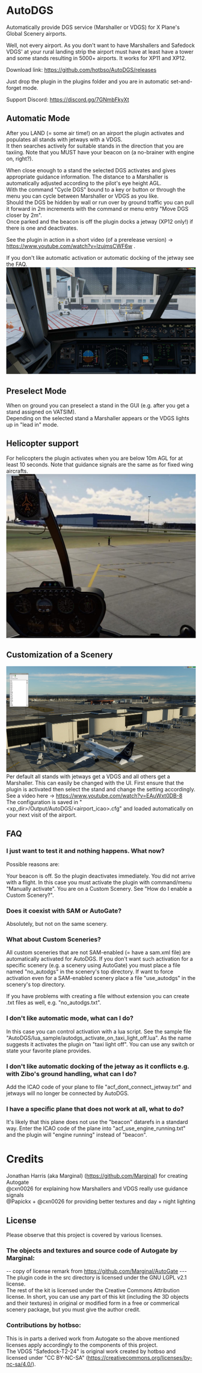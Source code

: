 # AutoDGS
Automatically provide DGS service (Marshaller or VDGS) for X Plane's Global Scenery airports.

Well, not every airport. As you don't want to have Marshallers and Safedock VDGS' at your rural landing strip the airport
must have at least have a tower and some stands resulting in 5000+ airports.
It works for XP11 and XP12.

Download link: https://github.com/hotbso/AutoDGS/releases

Just drop the plugin in the plugins folder and you are in automatic set-and-forget mode.

Support Discord: https://discord.gg/7GNmbFkyXt

## Automatic Mode
After you LAND (= some air time!) on an airport the plugin activates and populates all stands with jetways with a VDGS.\
It then searches actively for suitable stands in the direction that you are taxiing.
Note that you MUST have your beacon on (a no-brainer with engine on, right?).

When close enough to a stand the selected DGS activates and gives appropriate guidance information.
The distance to a Marshaller is automatically adjusted according to the pilot's eye height AGL.\
With the command "Cycle DGS" bound to a key or button or through the menu you can cycle between Marshaller or VDGS as you like.\
Should the DGS be hidden by wall or run over by ground traffic you can pull it forward in 2m increments
with the command or menu entry "Move DGS closer by 2m".\
Once parked and the beacon is off the plugin docks a jetway (XP12 only!) if there is one and deactivates.

See the plugin in action in a short video (of a prerelease version) -> https://www.youtube.com/watch?v=lzujmsCWF6w .

If you don't like automatic activation or automatic docking of the jetway see the FAQ.
![Image](images/AutoDGS-VDGS.jpg)
## Preselect Mode
When on ground you can preselect a stand in the GUI (e.g. after you get a stand assigned on VATSIM).\
Depending on the selected stand a Marshaller appears or the VDGS lights up in "lead in" mode.

## Helicopter support
For helicopters the plugin activates when you are below 10m AGL for at least 10 seconds. Note that guidance signals are the same as for fixed wing aircrafts.
![Image](images/AutoDGS-Helicopter.jpg)

## Customization of a Scenery
![Image](images/EGKK-default-VDGS.jpg)
Per default all stands with jetways get a VDGS and all others get a Marshaller. This can easily be changed with the UI.
First ensure that the plugin is activated then select the stand and change the setting accordingly. \
See a video here -> https://www.youtube.com/watch?v=EAuWxt0DB-8 \
The configuration is saved in "<xp_dir>/Output/AutoDGS/<airport_icao>.cfg" and loaded automatically on your next visit of the airport.

## FAQ

### I just want to test it and nothing happens. What now?
Possible reasons are:

Your beacon is off. So the plugin deactivates immediately.
You did not arrive with a flight. In this case you must activate the plugin with command/menu "Manually activate".
You are on a Custom Scenery. See "How do I enable a Custom Scenery?".

### Does it coexist with SAM or AutoGate?
Absolutely, but not on the same scenery.

### What about Custom Sceneries?
All custom sceneries that are not SAM-enabled (= have a sam.xml file) are automatically activated for AutoDGS.
If you don't want such activation for a specific scenery (e.g. a scenery using AutoGate) you must place a file named "no_autodgs" in the scenery's top directory.
If want to force activation even for a SAM-enabled scenery place a file "use_autodgs" in the scenery's top directory.

If you have problems with creating a file without extension you can create  .txt files as well, e.g. "no_autodgs.txt".

### I don't like automatic mode, what can I do?
In this case you can control activation with a lua script.
See the sample file "AutoDGS/lua_sample/autodgs_activate_on_taxi_light_off.lua".
As the name suggests it activates the plugin on "taxi light off". You can use any switch or state your favorite plane provides.

### I don't like automatic docking of the jetway as it conflicts e.g. with Zibo's ground handling, what can I do?
Add the ICAO code of your plane to file "acf_dont_connect_jetway.txt" and jetways will no longer be connected by AutoDGS.

### I have a specific plane that does not work at all, what to do?
It's likely that this plane does not use the "beacon" datarefs in a standard way. Enter the ICAO code of the plane into "acf_use_engine_running.txt" and the plugin will "engine running" instead of "beacon".

# Credits
Jonathan Harris (aka Marginal) (https://github.com/Marginal) for creating Autogate\
@cxn0026 for explaining how Marshallers and VDGS really use guidance signals\
@Papickx + @cxn0026 for providing better textures and day + night lighting

## License
Please observe that this project is covered by various licenses.

### The objects and textures and source code of Autogate by Marginal:
-- copy of license remark from https://github.com/Marginal/AutoGate ---\
The plugin code in the src directory is licensed under the GNU LGPL v2.1 license.\
The rest of the kit is licensed under the Creative Commons Attribution license. In short, you can use any part of this kit (including the 3D objects and their textures) in original or modified form in a free or commerical scenery package, but you must give the author credit.

### Contributions by hotbso:
This is in parts a derived work from Autogate so the above mentioned licenses apply accordingly to the components of this project.\
The VDGS "Safedock-T2-24" is original work created by hotbso and licensed under "CC BY-NC-SA" (https://creativecommons.org/licenses/by-nc-sa/4.0/).
